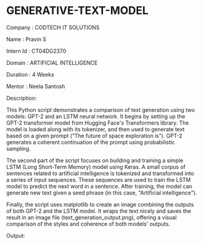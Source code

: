 # GENERATIVE-TEXT-MODEL

Company : CODTECH IT SOLUTIONS

Name : Pravin S

Intern Id : CT04DG2370

Domain : ARTIFICIAL INTELLIGENCE

Duration : 4 Weeks

Mentor : Neela Santosh

Description:

This Python script demonstrates a comparison of text generation using two models: GPT-2 and an LSTM neural network. It begins by setting up the GPT-2 transformer model from Hugging Face's Transformers library. The model is loaded along with its tokenizer, and then used to generate text based on a given prompt ("The future of space exploration is"). GPT-2 generates a coherent continuation of the prompt using probabilistic sampling.

The second part of the script focuses on building and training a simple LSTM (Long Short-Term Memory) model using Keras. A small corpus of sentences related to artificial intelligence is tokenized and transformed into a series of input sequences. These sequences are used to train the LSTM model to predict the next word in a sentence. After training, the model can generate new text given a seed phrase (in this case, "Artificial intelligence").

Finally, the script uses matplotlib to create an image combining the outputs of both GPT-2 and the LSTM model. It wraps the text nicely and saves the result in an image file (text_generation_output.png), offering a visual comparison of the styles and coherence of both models' outputs.

Output:
